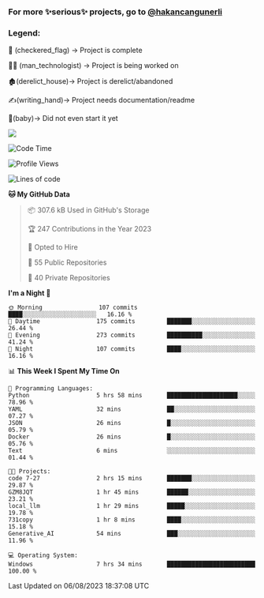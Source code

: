 ### For more ✨serious✨ projects, go to [@hakancangunerli](https://github.com/hakancangunerli)


### Legend:


🏁 (checkered_flag) -> Project is complete

👨‍💻 (man_technologist)   -> Project is being worked on

🏚️(derelict_house)-> Project is derelict/abandoned

✍️(writing_hand)-> Project needs documentation/readme

👶(baby)-> Did not even start it yet

![](https://github-readme-stats.vercel.app/api/top-langs/?username=hakancangunerli&layout=compact&hide=tex,html,shell,CSS,Ruby,Makefile,EmberScript,MATLAB,C&langs_count=6&exclude_repo=2015-csharp,gt_code,gsu_code,uga_code,uga_robotics)

<!--START_SECTION:waka-->
![Code Time](http://img.shields.io/badge/Code%20Time-486%20hrs%2059%20mins-blue)

![Profile Views](http://img.shields.io/badge/Profile%20Views-35-blue)

![Lines of code](https://img.shields.io/badge/From%20Hello%20World%20I%27ve%20Written-3.1%20million%20lines%20of%20code-blue)

**🐱 My GitHub Data** 

> 📦 307.6 kB Used in GitHub's Storage 
 > 
> 🏆 247 Contributions in the Year 2023
 > 
> 💼 Opted to Hire
 > 
> 📜 55 Public Repositories 
 > 
> 🔑 40 Private Repositories 
 > 
**I'm a Night 🦉** 

```text
🌞 Morning                107 commits         ████░░░░░░░░░░░░░░░░░░░░░   16.16 % 
🌆 Daytime                175 commits         ███████░░░░░░░░░░░░░░░░░░   26.44 % 
🌃 Evening                273 commits         ██████████░░░░░░░░░░░░░░░   41.24 % 
🌙 Night                  107 commits         ████░░░░░░░░░░░░░░░░░░░░░   16.16 % 
```


📊 **This Week I Spent My Time On** 

```text
💬 Programming Languages: 
Python                   5 hrs 58 mins       ████████████████████░░░░░   78.96 % 
YAML                     32 mins             ██░░░░░░░░░░░░░░░░░░░░░░░   07.27 % 
JSON                     26 mins             █░░░░░░░░░░░░░░░░░░░░░░░░   05.79 % 
Docker                   26 mins             █░░░░░░░░░░░░░░░░░░░░░░░░   05.76 % 
Text                     6 mins              ░░░░░░░░░░░░░░░░░░░░░░░░░   01.44 % 

🐱‍💻 Projects: 
code 7-27                2 hrs 15 mins       ███████░░░░░░░░░░░░░░░░░░   29.87 % 
GZM8JQT                  1 hr 45 mins        ██████░░░░░░░░░░░░░░░░░░░   23.21 % 
local_llm                1 hr 29 mins        █████░░░░░░░░░░░░░░░░░░░░   19.78 % 
731copy                  1 hr 8 mins         ████░░░░░░░░░░░░░░░░░░░░░   15.18 % 
Generative_AI            54 mins             ███░░░░░░░░░░░░░░░░░░░░░░   11.96 % 

💻 Operating System: 
Windows                  7 hrs 34 mins       █████████████████████████   100.00 % 
```


 Last Updated on 06/08/2023 18:37:08 UTC
<!--END_SECTION:waka-->



